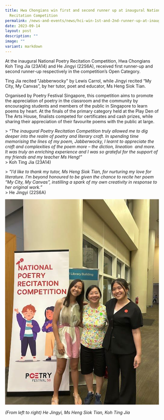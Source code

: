 ```yaml
---
title: Hwa Chongians win first and second runner up at inaugural National Poetry
  Recitation Competition
permalink: /news-and-events/news/hci-win-1st-and-2nd-runner-up-at-inaugural-npr-competition/
date: 2023-09-14
layout: post
description: ""
image: ""
variant: markdown
---
```

At the inaugural National Poetry Recitation Competition, Hwa Chongians Koh Ting Jia (23A14) and He Jingyi (22S6A), received first runner-up and second runner-up respectively in the competition’s Open Category.&nbsp;

Ting Jia recited "Jabberwocky" by Lewis Carrol, while Jingyi recited “My City, My Canvas”, by her tutor, poet and educator, Ms Heng Siok Tian.&nbsp;

Organised by Poetry Festival Singapore, this competition aims to promote the appreciation of poetry in the classroom and the community by encouraging students and members of the public in Singapore to learn poems by heart. At the finals of the primary category held at the Play Den of The Arts House, finalists competed for certificates and cash prizes, while sharing their appreciation of their favourite poems with the public at large.

&gt; _“The inaugural Poetry Recitation Competition truly allowed me to dig deeper into the realm of poetry and literary craft. In spending time memorising the lines of my poem, Jabberwocky, I learnt to appreciate the craft and complexities of the poem more – the diction, lineation&nbsp; and more. It was truly an enriching experience and I was so grateful for the support of my friends and my teacher Ms Heng!”_ <br>
&gt; Koh Ting Jia (23A14)

&gt; _“I’d like to thank my tutor, Ms Heng Siok Tian, for nurturing my love for literature. I’m beyond honoured to be given the chance to recite her poem “My City, My Canvas”, instilling a spark of my own creativity in response to her original work.”_&nbsp;&nbsp;<br>
&gt; He Jingyi (22S6A)

![](/images/News%20and%20Events/NPRC%202023%2014%20Sep%202023/National_Poetry_Recitation_Competition_2023_P1.jpg)

_(From left to right) He Jingyi, Ms Heng Siok Tian, Koh Ting Jia_
